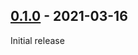 ## [0.1.0] - 2021-03-16
Initial release

[0.1.0]: https://github.com/Nekspire/tea5767/releases/tag/v0.1.0